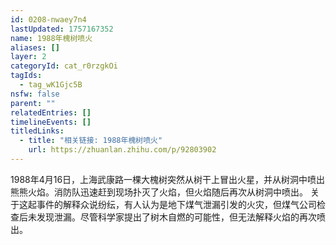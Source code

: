 ```yaml
---
id: 0208-nwaey7n4
lastUpdated: 1757167352
name: 1988年槐树喷火
aliases: []
layer: 2
categoryId: cat_r0rzgkOi
tagIds:
  - tag_wK1Gjc5B
nsfw: false
parent: ""
relatedEntries: []
timelineEvents: []
titledLinks:
  - title: "相关链接: 1988年槐树喷火"
    url: https://zhuanlan.zhihu.com/p/92803902
---
```


1988年4月16日，上海武康路一棵大槐树突然从树干上冒出火星，并从树洞中喷出熊熊火焰。消防队迅速赶到现场扑灭了火焰，但火焰随后再次从树洞中喷出。 关于这起事件的解释众说纷纭，有人认为是地下煤气泄漏引发的火灾，但煤气公司检查后未发现泄漏。尽管科学家提出了树木自燃的可能性，但无法解释火焰的再次喷出。